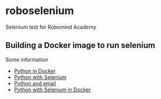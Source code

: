 # roboselenium

Selenium test for Robomind Academy


## Building a Docker image to run selenium

Some information 

* [Python in Docker](https://hub.docker.com/_/python)
* [Python with Selenium](https://selenium-python.readthedocs.io/)
* [Python and email](https://stackoverflow.com/questions/6270782/how-to-send-an-email-with-python)
* [Python with Selenium in Docker](https://nander.cc/using-selenium-within-a-docker-container)

